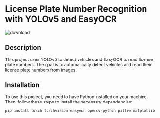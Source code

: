 # License Plate Number Recognition with YOLOv5 and EasyOCR

![download](https://github.com/Boubker10/licence_plate_number_recognition_with_yolov5-/assets/116897761/30d53be5-7df0-43e9-9ec7-f816d6534fd1)

## Description

This project uses YOLOv5 to detect vehicles and EasyOCR to read license plate numbers. The goal is to automatically detect vehicles and read their license plate numbers from images.

## Installation

To use this project, you need to have Python installed on your machine. Then, follow these steps to install the necessary dependencies:

```bash
pip install torch torchvision easyocr opencv-python pillow matplotlib
